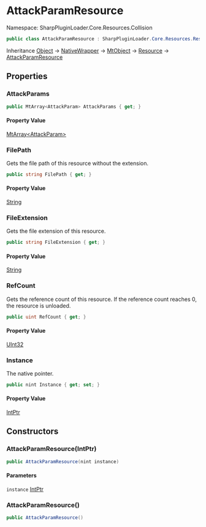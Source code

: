 # AttackParamResource

Namespace: SharpPluginLoader.Core.Resources.Collision

```csharp
public class AttackParamResource : SharpPluginLoader.Core.Resources.Resource
```

Inheritance [Object](https://docs.microsoft.com/en-us/dotnet/api/System.Object) → [NativeWrapper](./SharpPluginLoader.Core.NativeWrapper.md) → [MtObject](./SharpPluginLoader.Core.MtObject.md) → [Resource](./SharpPluginLoader.Core.Resources.Resource.md) → [AttackParamResource](./SharpPluginLoader.Core.Resources.Collision.AttackParamResource.md)

## Properties

### **AttackParams**

```csharp
public MtArray<AttackParam> AttackParams { get; }
```

#### Property Value

[MtArray&lt;AttackParam&gt;](./SharpPluginLoader.Core.MtArray-1.md)<br>

### **FilePath**

Gets the file path of this resource without the extension.

```csharp
public string FilePath { get; }
```

#### Property Value

[String](https://docs.microsoft.com/en-us/dotnet/api/System.String)<br>

### **FileExtension**

Gets the file extension of this resource.

```csharp
public string FileExtension { get; }
```

#### Property Value

[String](https://docs.microsoft.com/en-us/dotnet/api/System.String)<br>

### **RefCount**

Gets the reference count of this resource. If the reference count reaches 0, the resource is unloaded.

```csharp
public uint RefCount { get; }
```

#### Property Value

[UInt32](https://docs.microsoft.com/en-us/dotnet/api/System.UInt32)<br>

### **Instance**

The native pointer.

```csharp
public nint Instance { get; set; }
```

#### Property Value

[IntPtr](https://docs.microsoft.com/en-us/dotnet/api/System.IntPtr)<br>

## Constructors

### **AttackParamResource(IntPtr)**

```csharp
public AttackParamResource(nint instance)
```

#### Parameters

`instance` [IntPtr](https://docs.microsoft.com/en-us/dotnet/api/System.IntPtr)<br>

### **AttackParamResource()**

```csharp
public AttackParamResource()
```

